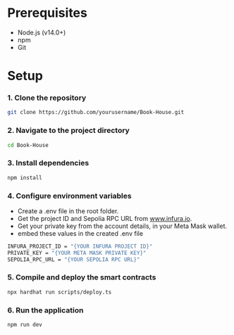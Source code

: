 # Prerequisites
- Node.js (v14.0+)
- npm
- Git

# Setup
### 1. Clone the repository
```bash
git clone https://github.com/yourusername/Book-House.git
```
### 2. Navigate to the project directory
```bash
cd Book-House
```
### 3. Install dependencies
```bash
npm install
```
### 4. Configure environment variables
 - Create a .env file in the root folder.
 - Get the project ID and Sepolia RPC URL from www.infura.io. 
 - Get your private key from the account details, in your Meta Mask wallet.
 - embed these values in the created .env file
```bash
INFURA_PROJECT_ID = "{YOUR INFURA PROJECT ID}" 
PRIVATE_KEY = "{YOUR META MASK PRIVATE KEY}"
SEPOLIA_RPC_URL = "{YOUR SEPOLIA RPC URL}"
```
### 5. Compile and deploy the smart contracts
```bash
npx hardhat run scripts/deploy.ts
```
### 6. Run the application
```bash
npm run dev
```
